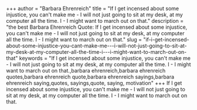 +++
author = "Barbara Ehrenreich"
title = "If I get incensed about some injustice, you can't make me - I will not just going to sit at my desk, at my computer all the time. I - I might want to march out on that."
description = "the best Barbara Ehrenreich Quote: If I get incensed about some injustice, you can't make me - I will not just going to sit at my desk, at my computer all the time. I - I might want to march out on that."
slug = "if-i-get-incensed-about-some-injustice-you-cant-make-me---i-will-not-just-going-to-sit-at-my-desk-at-my-computer-all-the-time-i---i-might-want-to-march-out-on-that"
keywords = "If I get incensed about some injustice, you can't make me - I will not just going to sit at my desk, at my computer all the time. I - I might want to march out on that.,barbara ehrenreich,barbara ehrenreich quotes,barbara ehrenreich quote,barbara ehrenreich sayings,barbara ehrenreich saying,quotes, sayings,quote, saying, motivation"
+++
If I get incensed about some injustice, you can't make me - I will not just going to sit at my desk, at my computer all the time. I - I might want to march out on that.
